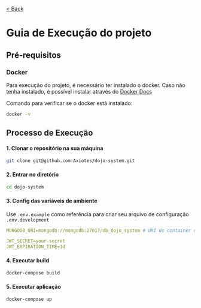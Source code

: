[< Back](../)

# Guia de Execução do projeto
## Pré-requisitos
### Docker
Para execução do projeto, é necessário ter instalado o docker. Caso não tenha instalado, é possível instalar através do [Docker Docs](https://docs.docker.com/engine/install/)

Comando para verificar se o docker está instalado:
```bash
docker -v
```

## Processo de Execução
#### 1. Clonar o repositório na sua máquina
```bash
git clone git@github.com:Axiotes/dojo-system.git
```
#### 2. Entrar no diretório
```bash
cd dojo-system
```
#### 3. Config das variáveis de ambiente
Use `.env.example` como referência para criar seu arquivo de configuração `.env.development`  
```yaml
MONGODB_URI=mongodb://mongodb:27017/db_dojo_system # URI do container do mongo

JWT_SECRET=your-secret
JWT_EXPIRATION_TIME=1d
```
#### 4. Executar build
```bash
docker-compose build
```
#### 5. Executar aplicação
```bash
docker-compose up
```